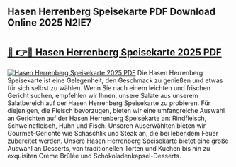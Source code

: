 ## Hasen Herrenberg Speisekarte PDF Download Online 2025 N2IE7

# <h2><a href="http://gca70n0.nevu.top/?p=Hasen+Herrenberg+Speisekarte">🔗 👉🔴 Hasen Herrenberg Speisekarte 2025 PDF</a></h2>

[![Hasen Herrenberg Speisekarte 2025 PDF](https://i.imgur.com/dBaPXMq.png)](http://gca70n0.nevu.top/?p=Hasen+Herrenberg+Speisekarte)
Die Hasen Herrenberg Speisekarte ist eine Gelegenheit, den Geschmack zu genießen und etwas für sich selbst zu wählen. Wenn Sie nach einem leichten und frischen Gericht suchen, empfehlen wir Ihnen, unsere Salate aus unserem Salatbereich auf der Hasen Herrenberg Speisekarte zu probieren. Für diejenigen, die Fleisch bevorzugen, bieten wir eine umfangreiche Auswahl an Gerichten auf der Hasen Herrenberg Speisekarte an: Rindfleisch, Schweinefleisch, Huhn und Fisch. Unseren Auserwählten bieten wir Gourmet-Gerichte wie Schaschlik und Steak an, die bei lebendem Feuer zubereitet werden. Unsere Hasen Herrenberg Speisekarte bietet eine große Auswahl an Desserts, von traditionellen Torten und Kuchen bis hin zu exquisiten Crème Brûlée und Schokoladenkapsel-Desserts.
